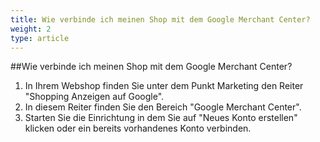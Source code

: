 ```yaml
---
title: Wie verbinde ich meinen Shop mit dem Google Merchant Center?
weight: 2
type: article
---
```


##Wie verbinde ich meinen Shop mit dem Google Merchant Center?

1. In Ihrem Webshop finden Sie unter dem Punkt Marketing den Reiter "Shopping Anzeigen auf Google". 
2. In diesem Reiter finden Sie den Bereich "Google Merchant Center". 
3. Starten Sie die Einrichtung in dem Sie auf "Neues Konto erstellen" klicken oder ein bereits vorhandenes Konto verbinden.
